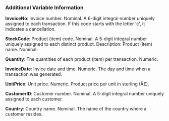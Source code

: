 ### Additional Variable Information

**InvoiceNo**: Invoice number. Nominal. A 6-digit integral number uniquely assigned to each transaction. If this code starts with the letter 'c', it indicates a cancellation. 

**StockCode**: Product (item) code. Nominal. A 5-digit integral number uniquely assigned to each distinct product. 
Description: Product (item) name. Nominal. 

**Quantity**: The quantities of each product (item) per transaction. Numeric.	

**InvoiceDate**: Invice date and time. Numeric. The day and time when a transaction was generated. 

**UnitPrice**: Unit price. Numeric. Product price per unit in sterling (Â£). 

**CustomerID**: Customer number. Nominal. A 5-digit integral number uniquely assigned to each customer. 

**Country**: Country name. Nominal. The name of the country where a customer resides.
